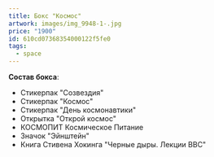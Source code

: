 ```yaml
---
title: Бокс "Космос"
artwork: images/img_9948-1-.jpg
price: "1900"
id: 610cd07368354000122f5fe0
tags:
  - space
---
```

**Cостав бокса**:

* Стикерпак "Созвездия"
* Стикерпак "Космос"
* Стикерпак "День космонавтики"
* Открытка "Открой космос"
* КОСМОПИТ Космическое Питание
* Значок "Эйнштейн"
* Книга Стивена Хокинга "Черные дыры. Лекции BBC"